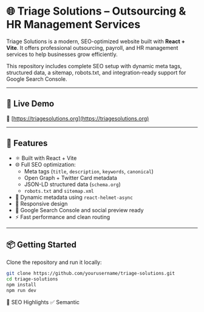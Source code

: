# 🌐 Triage Solutions – Outsourcing & HR Management Services

Triage Solutions is a modern, SEO-optimized website built with **React + Vite**. It offers professional outsourcing, payroll, and HR management services to help businesses grow efficiently.

This repository includes complete SEO setup with dynamic meta tags, structured data, a sitemap, robots.txt, and integration-ready support for Google Search Console.

---

## 🚀 Live Demo

🔗 [https://triagesolutions.org](https://triagesolutions.org)

---

## 📌 Features

- ⚛️ Built with React + Vite
- 🌐 Full SEO optimization:
  - Meta tags (`title`, `description`, `keywords`, `canonical`)
  - Open Graph + Twitter Card metadata
  - JSON-LD structured data (`schema.org`)
  - `robots.txt` and `sitemap.xml`
- 🧠 Dynamic metadata using `react-helmet-async`
- 📱 Responsive design
- 🧩 Google Search Console and social preview ready
- ⚡ Fast performance and clean routing

---

## 📦 Getting Started

Clone the repository and run it locally:

```bash
git clone https://github.com/yourusername/triage-solutions.git
cd triage-solutions
npm install
npm run dev
```

🧠 SEO Highlights
✅ Semantic <title>, <meta> tags per page

✅ Open Graph (og:) + Twitter meta for social previews

✅ JSON-LD structured data for better indexing

✅ Sitemap and robots.txt for crawlability

✅ Google Search Console compatible

